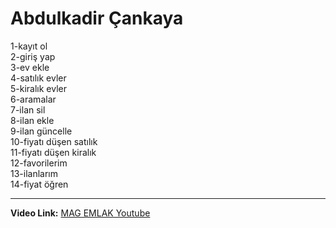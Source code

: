 # Abdulkadir Çankaya

1-kayıt ol<br/>
2-giriş yap <br/>
3-ev ekle<br/>
4-satılık evler<br/>
5-kiralık evler<br/>
6-aramalar<br/>
7-ilan sil<br/>
8-ilan ekle<br/>
9-ilan güncelle<br/>
10-fiyatı düşen satılık<br/>
11-fiyatı düşen kiralık<br/>
12-favorilerim<br/>
13-ilanlarım<br/>
14-fiyat öğren<br/>

<hr/>


**Video Link:** [MAG EMLAK Youtube](https://www.youtube.com/watch?v=rh6VXIAQQss)

